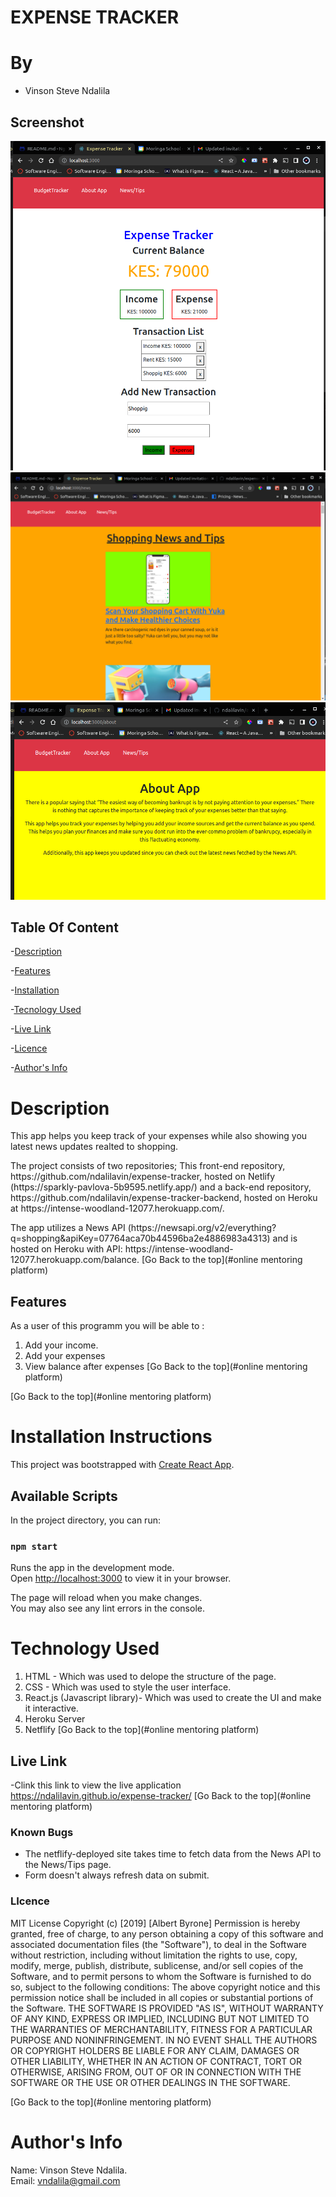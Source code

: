 # EXPENSE TRACKER

# By
 - Vinson Steve Ndalila
 
## Screenshot
![images](/src/images/Screenshot2.png)
![images](/src/images/Screenshot3.png)
![images](/src/images/Screenshot1.png)

## Table Of Content

-[Description](#description)

-[Features](#features)

-[Installation](#requirements)

-[Tecnology Used](#technology-used)

-[Live Link](#live-link)

-[Licence](#licence)

-[Author's Info](#author's-info)

# Description

<p>This app helps you keep track of your expenses while also showing you latest news updates realted to shopping.</p>
<p>The project consists of two repositories; This front-end repository, https://github.com/ndalilavin/expense-tracker, hosted on Netlify (https://sparkly-pavlova-5b9595.netlify.app/) and a back-end repository, https://github.com/ndalilavin/expense-tracker-backend, hosted on Heroku at https://intense-woodland-12077.herokuapp.com/.</p>
<p>The app utilizes a News API (https://newsapi.org/v2/everything?q=shopping&apiKey=07764aca70b44596ba2e4886983a4313) and is hosted on Heroku with API: https://intense-woodland-12077.herokuapp.com/balance.
[Go Back to the top](#online mentoring platform)

## Features

As a user of this programm you will be able to :
1. Add your income.
2. Add your expenses
3. View balance after expenses
[Go Back to the top](#online mentoring platform)

[Go Back to the top](#online mentoring platform)
# Installation Instructions

This project was bootstrapped with [Create React App](https://github.com/facebook/create-react-app).

## Available Scripts

In the project directory, you can run:

### `npm start`

Runs the app in the development mode.\
Open [http://localhost:3000](http://localhost:3000) to view it in your browser.

The page will reload when you make changes.\
You may also see any lint errors in the console.


# Technology Used

1. HTML - Which was used to delope the structure of the page.
2. CSS - Which was used to style the user interface.
3. React.js (Javascript library)- Which was used to create the UI and make it interactive.
4. Heroku Server
5. Netflify 
[Go Back to the top](#online mentoring platform)

## Live Link

 -Clink this link to view the live application
https://ndalilavin.github.io/expense-tracker/
 [Go Back to the top](#online mentoring platform)

 ### Known Bugs
- The netflify-deployed site takes time to fetch data from the News API to the News/Tips page.
- Form doesn't always refresh data on submit.
 
### LIcence

 MIT License
Copyright (c) [2019] [Albert Byrone]
Permission is hereby granted, free of charge, to any person obtaining a copy
of this software and associated documentation files (the "Software"), to deal
in the Software without restriction, including without limitation the rights
to use, copy, modify, merge, publish, distribute, sublicense, and/or sell
copies of the Software, and to permit persons to whom the Software is
furnished to do so, subject to the following conditions:
The above copyright notice and this permission notice shall be included in all
copies or substantial portions of the Software.
THE SOFTWARE IS PROVIDED "AS IS", WITHOUT WARRANTY OF ANY KIND, EXPRESS OR
IMPLIED, INCLUDING BUT NOT LIMITED TO THE WARRANTIES OF MERCHANTABILITY,
FITNESS FOR A PARTICULAR PURPOSE AND NONINFRINGEMENT. IN NO EVENT SHALL THE
AUTHORS OR COPYRIGHT HOLDERS BE LIABLE FOR ANY CLAIM, DAMAGES OR OTHER
LIABILITY, WHETHER IN AN ACTION OF CONTRACT, TORT OR OTHERWISE, ARISING FROM,
OUT OF OR IN CONNECTION WITH THE SOFTWARE OR THE USE OR OTHER DEALINGS IN THE
SOFTWARE.

[Go Back to the top](#online mentoring platform)

# Author's Info

Name: Vinson Steve Ndalila. 
<br/>
Email: vndalila@gmail.com

